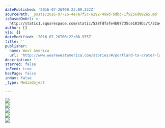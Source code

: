 ```yaml
---
datePublished: '2016-07-26T00:22:09.332Z'
sourcePath: _posts/2016-07-26-4e7a7f5c-6292-499d-bdbc-1f9256d892e5.md
isBasedOnUrl: >-
  http://static1.squarespace.com/static/528fdfafe4b07735ce1819bc/t/52a4bb22e4b07a0bf2becba5/1386527534843/10973615366_82d7dbdfa9_h+copy.jpg?format=2500w
author: []
via: {}
dateModified: '2016-07-26T00:22:08.975Z'
title: ''
publisher:
  name: West America
  url: 'http://www.wearewestamerica.com/stories/#/portland-to-crater-lake/'
description: ''
starred: false
inFeed: true
hasPage: false
inNav: false
_type: MediaObject

---
```

<article style=""><img src="http://static1.squarespace.com/static/528fdfafe4b07735ce1819bc/t/52a4bb22e4b07a0bf2becba5/1386527534843/10973615366_82d7dbdfa9_h+copy.jpg?format=2500w" /></article>

<article style=""><img src="http://static1.squarespace.com/static/528fdfafe4b07735ce1819bc/t/52a4bb96e4b0a5794c5c16e4/1386527683264/10973701214_21605795b1_h+copy.jpg?format=2500w" /></article>

<article style=""><img src="http://static1.squarespace.com/static/528fdfafe4b07735ce1819bc/52a4bc6ee4b058b626fef9a0/52a4bd52e4b08f9284f9eeb5/1386528135799/10973694154_91aba4f876_h+copy.jpg?format=2500w" /></article>

<article style=""><img src="http://static1.squarespace.com/static/528fdfafe4b07735ce1819bc/52a4bc6ee4b058b626fef9a0/52a4bd6ee4b08f9284f9eec4/1386528113511/11221929293_42c056100a_h+copy.jpg?format=2500w" /></article>

<article style=""><img src="http://static1.squarespace.com/static/528fdfafe4b07735ce1819bc/52a4bc1de4b00daab266bd78/52a4bc29e4b00daab266bd8a/1386527788748/11221980963_ab36987134_h+copy.jpg?format=2500w" /></article>